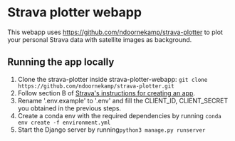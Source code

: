# Strava plotter webapp

This webapp uses https://github.com/ndoornekamp/strava-plotter to plot your personal Strava data with satellite images as background.

## Running the app locally

1. Clone the strava-plotter inside strava-plotter-webapp: `git clone https://github.com/ndoornekamp/strava-plotter.git`
2. Follow section B of [Strava's instructions for creating an app](https://developers.strava.com/docs/getting-started/).
3. Rename '.env.example' to '.env' and fill the CLIENT_ID, CLIENT_SECRET you obtained in the previous steps.
4. Create a conda env with the required dependencies by running `conda env create -f environment.yml`
5. Start the Django server by running`python3 manage.py runserver`
